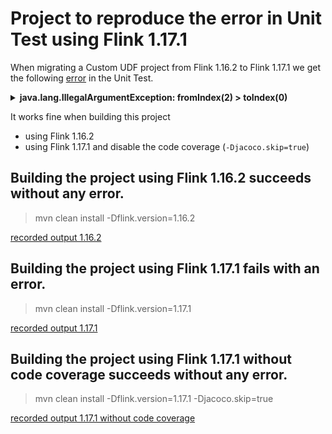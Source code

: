 # Project to reproduce the error in Unit Test using Flink 1.17.1

When migrating a Custom UDF project from Flink 1.16.2 to Flink 1.17.1 we get the following [error](stacktrace.txt) in the Unit Test.
<details>
<summary><b>java.lang.IllegalArgumentException: fromIndex(2) > toIndex(0)</b></summary>
&nbsp;&nbsp;&nbsp;&nbsp;&nbsp;&nbsp;at java.base/java.util.AbstractList.subListRangeCheck(AbstractList.java:509)<br/>
&nbsp;&nbsp;&nbsp;&nbsp;&nbsp;&nbsp;at java.base/java.util.AbstractList.subList(AbstractList.java:497)<br/>
&nbsp;&nbsp;&nbsp;&nbsp;&nbsp;&nbsp;at org.apache.calcite.rel.metadata.janino.CacheGeneratorUtil$CacheKeyStrategy$1.safeArgList(CacheGeneratorUtil.java:213)<br/>
&nbsp;&nbsp;&nbsp;&nbsp;&nbsp;&nbsp;at org.apache.calcite.rel.metadata.janino.CacheGeneratorUtil$CacheKeyStrategy$1.cacheKeyBlock(CacheGeneratorUtil.java:205)<br/>
&nbsp;&nbsp;&nbsp;&nbsp;&nbsp;&nbsp;at org.apache.calcite.rel.metadata.janino.CacheGeneratorUtil.cachedMethod(CacheGeneratorUtil.java:68)<br/>
&nbsp;&nbsp;&nbsp;&nbsp;&nbsp;&nbsp;at org.apache.calcite.rel.metadata.janino.RelMetadataHandlerGeneratorUtil.generateHandler(RelMetadataHandlerGeneratorUtil.java:121)<br/>
&nbsp;&nbsp;&nbsp;&nbsp;&nbsp;&nbsp;at org.apache.calcite.rel.metadata.JaninoRelMetadataProvider.generateCompileAndInstantiate(JaninoRelMetadataProvider.java:138)<br/>
&nbsp;&nbsp;&nbsp;&nbsp;&nbsp;&nbsp;at org.apache.calcite.rel.metadata.JaninoRelMetadataProvider.lambda$static$0(JaninoRelMetadataProvider.java:73)<br/>
&nbsp;&nbsp;&nbsp;&nbsp;&nbsp;&nbsp;at org.apache.flink.calcite.shaded.com.google.common.cache.CacheLoader$FunctionToCacheLoader.load(CacheLoader.java:165)<br/>
&nbsp;&nbsp;&nbsp;&nbsp;&nbsp;&nbsp;at org.apache.flink.calcite.shaded.com.google.common.cache.LocalCache$LoadingValueReference.loadFuture(LocalCache.java:3529)<br/>
&nbsp;&nbsp;&nbsp;&nbsp;&nbsp;&nbsp;at org.apache.flink.calcite.shaded.com.google.common.cache.LocalCache$Segment.loadSync(LocalCache.java:2278)<br/>
&nbsp;&nbsp;&nbsp;&nbsp;&nbsp;&nbsp;at org.apache.flink.calcite.shaded.com.google.common.cache.LocalCache$Segment.lockedGetOrLoad(LocalCache.java:2155)<br/>
&nbsp;&nbsp;&nbsp;&nbsp;&nbsp;&nbsp;at org.apache.flink.calcite.shaded.com.google.common.cache.LocalCache$Segment.get(LocalCache.java:2045)<br/>
&nbsp;&nbsp;&nbsp;&nbsp;&nbsp;&nbsp;at org.apache.flink.calcite.shaded.com.google.common.cache.LocalCache.get(LocalCache.java:3951)<br/>
&nbsp;&nbsp;&nbsp;&nbsp;&nbsp;&nbsp;at org.apache.flink.calcite.shaded.com.google.common.cache.LocalCache.getOrLoad(LocalCache.java:3974)<br/>
&nbsp;&nbsp;&nbsp;&nbsp;&nbsp;&nbsp;at org.apache.flink.calcite.shaded.com.google.common.cache.LocalCache$LocalLoadingCache.get(LocalCache.java:4958)<br/>
&nbsp;&nbsp;&nbsp;&nbsp;&nbsp;&nbsp;at org.apache.calcite.rel.metadata.JaninoRelMetadataProvider.revise(JaninoRelMetadataProvider.java:197)<br/>
&nbsp;&nbsp;&nbsp;&nbsp;&nbsp;&nbsp;at org.apache.calcite.rel.metadata.RelMetadataQueryBase.revise(RelMetadataQueryBase.java:118)<br/>
&nbsp;&nbsp;&nbsp;&nbsp;&nbsp;&nbsp;at org.apache.calcite.rel.metadata.RelMetadataQuery.getPulledUpPredicates(RelMetadataQuery.java:844)<br/>
&nbsp;&nbsp;&nbsp;&nbsp;&nbsp;&nbsp;at org.apache.calcite.rel.rules.ReduceExpressionsRule$ProjectReduceExpressionsRule.onMatch(ReduceExpressionsRule.java:307)<br/>
&nbsp;&nbsp;&nbsp;&nbsp;&nbsp;&nbsp;at org.apache.calcite.plan.AbstractRelOptPlanner.fireRule(AbstractRelOptPlanner.java:337)<br/>
&nbsp;&nbsp;&nbsp;&nbsp;&nbsp;&nbsp;at org.apache.calcite.plan.hep.HepPlanner.applyRule(HepPlanner.java:565)<br/>
&nbsp;&nbsp;&nbsp;&nbsp;&nbsp;&nbsp;at org.apache.calcite.plan.hep.HepPlanner.applyRules(HepPlanner.java:428)<br/>
&nbsp;&nbsp;&nbsp;&nbsp;&nbsp;&nbsp;at org.apache.calcite.plan.hep.HepPlanner.executeInstruction(HepPlanner.java:251)<br/>
&nbsp;&nbsp;&nbsp;&nbsp;&nbsp;&nbsp;at org.apache.calcite.plan.hep.HepInstruction$RuleInstance.execute(HepInstruction.java:130)<br/>
&nbsp;&nbsp;&nbsp;&nbsp;&nbsp;&nbsp;at org.apache.calcite.plan.hep.HepPlanner.executeProgram(HepPlanner.java:208)<br/>
&nbsp;&nbsp;&nbsp;&nbsp;&nbsp;&nbsp;at org.apache.calcite.plan.hep.HepPlanner.findBestExp(HepPlanner.java:195)<br/>
&nbsp;&nbsp;&nbsp;&nbsp;&nbsp;&nbsp;at org.apache.flink.table.planner.plan.optimize.program.FlinkHepProgram.optimize(FlinkHepProgram.scala:64)<br/>
&nbsp;&nbsp;&nbsp;&nbsp;&nbsp;&nbsp;at org.apache.flink.table.planner.plan.optimize.program.FlinkHepRuleSetProgram.optimize(FlinkHepRuleSetProgram.scala:78)<br/>
&nbsp;&nbsp;&nbsp;&nbsp;&nbsp;&nbsp;at org.apache.flink.table.planner.plan.optimize.program.FlinkChainedProgram.$anonfun$optimize$1(FlinkChainedProgram.scala:59)<br/>
&nbsp;&nbsp;&nbsp;&nbsp;&nbsp;&nbsp;at scala.collection.TraversableOnce.$anonfun$foldLeft$1(TraversableOnce.scala:156)<br/>
&nbsp;&nbsp;&nbsp;&nbsp;&nbsp;&nbsp;at scala.collection.TraversableOnce.$anonfun$foldLeft$1$adapted(TraversableOnce.scala:156)<br/>
&nbsp;&nbsp;&nbsp;&nbsp;&nbsp;&nbsp;at scala.collection.Iterator.foreach(Iterator.scala:937)<br/>
&nbsp;&nbsp;&nbsp;&nbsp;&nbsp;&nbsp;at scala.collection.Iterator.foreach$(Iterator.scala:937)<br/>
&nbsp;&nbsp;&nbsp;&nbsp;&nbsp;&nbsp;at scala.collection.AbstractIterator.foreach(Iterator.scala:1425)<br/>
&nbsp;&nbsp;&nbsp;&nbsp;&nbsp;&nbsp;at scala.collection.IterableLike.foreach(IterableLike.scala:70)<br/>
&nbsp;&nbsp;&nbsp;&nbsp;&nbsp;&nbsp;at scala.collection.IterableLike.foreach$(IterableLike.scala:69)<br/>
&nbsp;&nbsp;&nbsp;&nbsp;&nbsp;&nbsp;at scala.collection.AbstractIterable.foreach(Iterable.scala:54)<br/>
&nbsp;&nbsp;&nbsp;&nbsp;&nbsp;&nbsp;at scala.collection.TraversableOnce.foldLeft(TraversableOnce.scala:156)<br/>
&nbsp;&nbsp;&nbsp;&nbsp;&nbsp;&nbsp;at scala.collection.TraversableOnce.foldLeft$(TraversableOnce.scala:154)<br/>
&nbsp;&nbsp;&nbsp;&nbsp;&nbsp;&nbsp;at scala.collection.AbstractTraversable.foldLeft(Traversable.scala:104)<br/>
&nbsp;&nbsp;&nbsp;&nbsp;&nbsp;&nbsp;at org.apache.flink.table.planner.plan.optimize.program.FlinkChainedProgram.optimize(FlinkChainedProgram.scala:55)<br/>
&nbsp;&nbsp;&nbsp;&nbsp;&nbsp;&nbsp;at org.apache.flink.table.planner.plan.optimize.StreamCommonSubGraphBasedOptimizer.optimizeTree(StreamCommonSubGraphBasedOptimizer.scala:176)<br/>
&nbsp;&nbsp;&nbsp;&nbsp;&nbsp;&nbsp;at org.apache.flink.table.planner.plan.optimize.StreamCommonSubGraphBasedOptimizer.doOptimize(StreamCommonSubGraphBasedOptimizer.scala:83)<br/>
&nbsp;&nbsp;&nbsp;&nbsp;&nbsp;&nbsp;at org.apache.flink.table.planner.plan.optimize.CommonSubGraphBasedOptimizer.optimize(CommonSubGraphBasedOptimizer.scala:87)<br/>
&nbsp;&nbsp;&nbsp;&nbsp;&nbsp;&nbsp;at org.apache.flink.table.planner.delegation.PlannerBase.optimize(PlannerBase.scala:329)<br/>
&nbsp;&nbsp;&nbsp;&nbsp;&nbsp;&nbsp;at org.apache.flink.table.planner.delegation.PlannerBase.translate(PlannerBase.scala:195)<br/>
&nbsp;&nbsp;&nbsp;&nbsp;&nbsp;&nbsp;at org.apache.flink.table.api.internal.TableEnvironmentImpl.translate(TableEnvironmentImpl.java:1803)<br/>
&nbsp;&nbsp;&nbsp;&nbsp;&nbsp;&nbsp;at org.apache.flink.table.api.internal.TableEnvironmentImpl.executeQueryOperation(TableEnvironmentImpl.java:945)<br/>
&nbsp;&nbsp;&nbsp;&nbsp;&nbsp;&nbsp;at org.apache.flink.table.api.internal.TableEnvironmentImpl.executeInternal(TableEnvironmentImpl.java:1422)<br/>
&nbsp;&nbsp;&nbsp;&nbsp;&nbsp;&nbsp;at org.apache.flink.table.api.internal.TableEnvironmentImpl.executeSql(TableEnvironmentImpl.java:765)<br/>
&nbsp;&nbsp;&nbsp;&nbsp;&nbsp;&nbsp;at nl.ing.issue.ArrayAGGTest.executeSql(ArrayAGGTest.java:83)<br/>
&nbsp;&nbsp;&nbsp;&nbsp;&nbsp;&nbsp;at nl.ing.issue.ArrayAGGTest.stringAggregation(ArrayAGGTest.java:103)<br/>
&nbsp;&nbsp;&nbsp;&nbsp;&nbsp;&nbsp;at java.base/java.lang.reflect.Method.invoke(Method.java:566)<br/>
&nbsp;&nbsp;&nbsp;&nbsp;&nbsp;&nbsp;at java.base/java.util.ArrayList.forEach(ArrayList.java:1541)<br/>
&nbsp;&nbsp;&nbsp;&nbsp;&nbsp;&nbsp;at java.base/java.util.ArrayList.forEach(ArrayList.java:1541)<br/>
</details>

It works fine when building this project 
- using Flink 1.16.2
- using Flink 1.17.1 and disable the code coverage (`-Djacoco.skip=true`)

## Building the project using Flink 1.16.2 succeeds without any error.

> mvn clean install -Dflink.version=1.16.2

[recorded output 1.16.2](recorded-output-1.16.2.ansi)

## Building the project using Flink 1.17.1 fails with an error.

> mvn clean install -Dflink.version=1.17.1

[recorded output 1.17.1](recorded-output-1.17.1.ansi)

## Building the project using Flink 1.17.1 without code coverage succeeds without any error.

> mvn clean install -Dflink.version=1.17.1 -Djacoco.skip=true

[recorded output 1.17.1 without code coverage](recorded-output-1.17.1-jacoco.skip.ansi)
